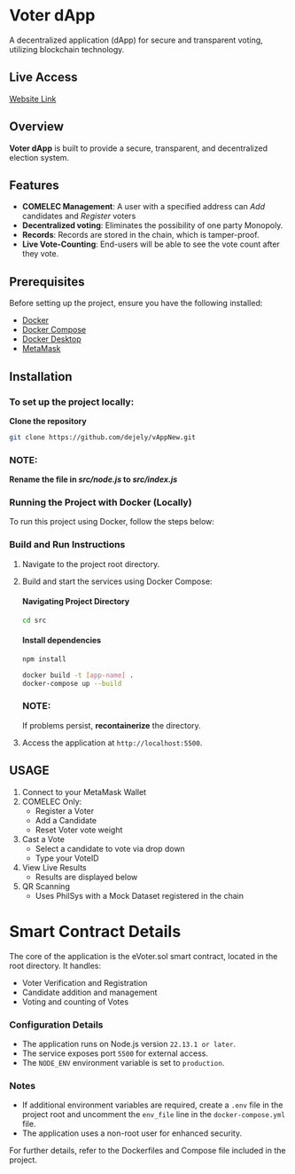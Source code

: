 # Voter dApp

A decentralized application (dApp) for secure and transparent voting, utilizing blockchain technology.

## Live Access
[Website Link](https://dejely.github.io/vAppNew/)

## Overview

**Voter dApp** is built to provide a secure, transparent, and decentralized election system.

## Features

- **COMELEC Management**: A user with a specified address can  _Add_ candidates and  _Register_  voters
- **Decentralized voting**: Eliminates the possibility of one party Monopoly.
- **Records**: Records are stored in the chain, which is tamper-proof.
- **Live Vote-Counting**: End-users will be able to see the vote count after they vote.

## Prerequisites

Before setting up the project, ensure you have the following installed:

- [Docker](https://docs.docker.com/get-started/)
- [Docker Compose](https://docs.docker.com/compose/install/)
- [Docker Desktop](https://www.docker.com/products/docker-desktop/)
- [MetaMask](https://metamask.io/download)

## Installation

### To set up the project locally:
**Clone the repository**
```bash
git clone https://github.com/dejely/vAppNew.git
```


### NOTE:
**Rename the file in _src/node.js_ to _src/index.js_**


### Running the Project with Docker (Locally)

To run this project using Docker, follow the steps below:

### Build and Run Instructions

1. Navigate to the project root directory.
2. Build and start the services using Docker Compose:

   #### Navigating Project Directory
   ```bash
   cd src
   ```

   #### Install dependencies
   ```bash
   npm install
   ```
   ```bash
   docker build -t [app-name] .
   docker-compose up --build
   ```

   ### NOTE:
   If problems persist, **recontainerize** the directory. 

3. Access the application at `http://localhost:5500`.

## USAGE
1. Connect to your MetaMask Wallet
2. COMELEC Only:
   - Register a Voter
   - Add a Candidate
   - Reset Voter vote weight
3. Cast a Vote
   - Select a candidate to vote via drop down
   - Type your VoteID
4. View Live Results
   - Results are displayed below
5. QR Scanning
   - Uses PhilSys with a Mock Dataset registered in the chain
  
# Smart Contract Details
The core of the application is the eVoter.sol smart contract, located in the root directory. It handles:
- Voter Verification and Registration
- Candidate addition and management
- Voting and counting of Votes

### Configuration Details

- The application runs on Node.js version `22.13.1 or later`.
- The service exposes port `5500` for external access.
- The `NODE_ENV` environment variable is set to `production`.

### Notes
- If additional environment variables are required, create a `.env` file in the project root and uncomment the `env_file` line in the `docker-compose.yml` file.
- The application uses a non-root user for enhanced security.

For further details, refer to the Dockerfiles and Compose file included in the project.
